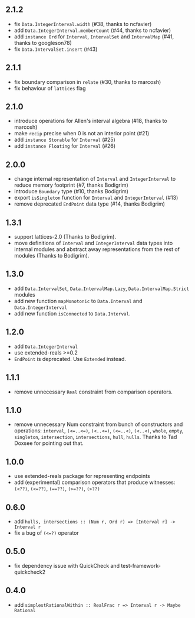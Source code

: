 2.1.2
-----

* fix `Data.IntegerInterval.width` (#38, thanks to ncfavier)
* add `Data.IntegerInterval.memberCount` (#44, thanks to ncfavier)
* add `instance Ord` for `Interval`, `IntervalSet` and `IntervalMap` (#41, thanks to googleson78)
* fix `Data.IntervalSet.insert` (#43)

2.1.1
-----

* fix boundary comparison in `relate` (#30, thanks to marcosh)
* fix behaviour of `lattices` flag

2.1.0
-----

* introduce operations for Allen's interval algebra (#18, thanks to marcosh)
* make `recip` precise when 0 is not an interior point (#21)
* add `instance Storable` for `Interval` (#25)
* add `instance Floating` for `Interval` (#26)

2.0.0
-----
* change internal representation of `Interval` and `IntegerInterval` to
  reduce memory footprint (#7, thanks Bodigrim)
* introduce `Boundary` type (#10, thanks Bodigrim)
* export `isSingleton` function for `Interval` and `IntegerInterval` (#13)
* remove deprecated `EndPoint` data type (#14, thanks Bodigrim)

1.3.1
-----
* support lattices-2.0 (Thanks to Bodigrim).
* move definitions of `Interval` and `IntegerInterval` data types into
  internal modules and abstract away representations from the rest of
  modules (Thanks to Bodigrim).


1.3.0
-----
* add `Data.IntervalSet`, `Data.IntervalMap.Lazy`, `Data.IntervalMap.Strict` modules
* add new function `mapMonotonic` to `Data.Interval` and `Data.IntegerInterval`
* add new function `isConnected` to `Data.Interval`.

1.2.0
-----
* add `Data.IntegerInterval`
* use extended-reals >=0.2
* `EndPoint` is deprecated. Use `Extended` instead.

1.1.1
-----
* remove unnecessary `Real` constraint from comparison operators.

1.1.0
-----
* remove unnecessary Num constraint from bunch of constructors and operations:
  `interval`, `(<=..<=)`, `(<..<=)`, `(<=..<)`, `(<..<)`, `whole`, `empty`,
  `singleton`, `intersection`, `intersections`, `hull`, `hulls`.
  Thanks to Tad Doxsee for pointing out that.

1.0.0
-----
* use extended-reals package for representing endpoints
* add (experimental) comparison operators that produce witnesses:
  `(<??)`, `(<=??)`, `(==??)`, `(>=??)`, `(>??)`

0.6.0
-----
* add `hulls, intersections :: (Num r, Ord r) => [Interval r] -> Interval r`
* fix a bug of `(<=?)` operator

0.5.0
-----
* fix dependency issue with QuickCheck and test-framework-quickcheck2

0.4.0
-----
* add `simplestRationalWithin :: RealFrac r => Interval r -> Maybe Rational`
